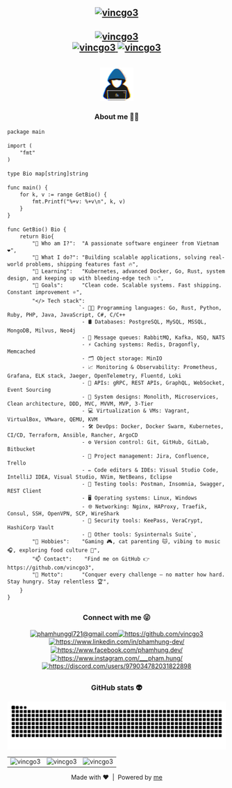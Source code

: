 <h2 align="center">
    <a href="https://github.com/vincgo3">
        <img src="https://readme-typing-svg.demolab.com?font=JetBrains+Mono&duration=1&pause=1&center=true&vCenter=true&repeat=false&width=435&lines=Hi+%F0%9F%91%8B%2C+I'm+Pham+Hung!" alt="vincgo3" />
    </a>
</h2>

<h2 align="center">
    <div align="center">
        <a href="https://github.com/vincgo3">
            <img src="https://readme-typing-svg.demolab.com?font=JetBrains+Mono&pause=1000&center=true&vCenter=true&width=435&lines=%24+git+commit+-m+%22%F0%9F%9A%80+Welcome!%22;%5Bmain%5D+%F0%9F%91%A8%E2%80%8D%F0%9F%92%BBSoftware+Engineer;%3E_+Dev+mode%3A+ON%F0%9F%94%A5" alt="vincgo3" />
        </a>
    </div>
    <div align="center">
        <a href="https://github.com/vincgo3">
            <img src="https://komarev.com/ghpvc/?username=vincgo3&label=Profile%20views&color=0e75b6&style=flat" alt="vincgo3" />
        </a>
        <a href="https://github.com/vincgo3">
            <img src="https://img.shields.io/github/followers/vincgo3" alt="vincgo3" />
        </a>
    </div>
</h2>

</br>

<div align="center">
    <img src = "./assets/anonymous_user.gif" width = 15% alt="vincgo3" />
    <h3 align="center">About me 🙋‍♂️</h3>
</div>

```golang
package main

import (
	"fmt"
)

type Bio map[string]string

func main() {
	for k, v := range GetBio() {
		fmt.Printf("%+v: %+v\n", k, v)
	}
}

func GetBio() Bio {
	return Bio{
		"🧑 Who am I?":  "A passionate software engineer from Vietnam ❤️",
		"🚀 What I do?": "Building scalable applications, solving real-world problems, shipping features fast 🔥",
		"🌱 Learning":   "Kubernetes, advanced Docker, Go, Rust, system design, and keeping up with bleeding-edge tech 💥",
		"🎯 Goals":      "Clean code. Scalable systems. Fast shipping. Constant improvement ⭐",
		"</> Tech stack": 
                       `- 🧑‍💻 Programming languages: Go, Rust, Python, Ruby, PHP, Java, JavaScript, C#, C/C++
                        - 🛢️ Databases: PostgreSQL, MySQL, MSSQL, MongoDB, Milvus, Neo4j
                        - 📩 Message queues: RabbitMQ, Kafka, NSQ, NATS
                        - ⚡ Caching systems: Redis, Dragonfly, Memcached
                        - 🗂️ Object storage: MinIO
                        - 📈 Monitoring & Observability: Prometheus, Grafana, ELK stack, Jaeger, OpenTelemetry, Fluentd, Loki
                        - 🔌 APIs: gRPC, REST APIs, GraphQL, WebSocket, Event Sourcing
                        - 🧠 System designs: Monolith, Microservices, Clean architecture, DDD, MVC, MVVM, MVP, 3-Tier
                        - 💻 Virtualization & VMs: Vagrant, VirtualBox, VMware, QEMU, KVM
                        - 🛠️ DevOps: Docker, Docker Swarm, Kubernetes, CI/CD, Terraform, Ansible, Rancher, ArgoCD
                        - ⚙️ Version control: Git, GitHub, GitLab, Bitbucket
                        - 📅 Project management: Jira, Confluence, Trello
                        - ✏️ Code editors & IDEs: Visual Studio Code, IntelliJ IDEA, Visual Studio, NVim, NetBeans, Eclipse
                        - 🧪 Testing tools: Postman, Insomnia, Swagger, REST Client
                        - 🖥️ Operating systems: Linux, Windows
                        - 🌐 Networking: Nginx, HAProxy, Traefik, Consul, SSH, OpenVPN, SCP, WireShark
                        - 🔐 Security tools: KeePass, VeraCrypt, HashiCorp Vault
                        - 🧰 Other tools: Sysinternals Suite`,
		"🤔 Hobbies":    "Gaming 🎮, cat parenting 🐱, vibing to music 🎧, exploring food culture 🍜",
		"📫 Contact":    "Find me on GitHub 👉 https://github.com/vincgo3",
		"🤘 Motto":      "Conquer every challenge — no matter how hard. Stay hungry. Stay relentless 🏆",
	}
}
```

<h2 align="center">
    <h3 align="center">Connect with me 😜</h3>
    <div align="center">
        <a href="mailto:phamhunggl721@gmail.com" target="blank">&#8203;
            <img align="center" src="https://cdn.jsdelivr.net/npm/simple-icons@13.21.0/icons/gmail.svg" height="20" width="30" alt="phamhunggl721@gmail.com" />
        </a>
        <a href="https://github.com/vincgo3" target="blank">&#8203;
            <img align="center" src="https://cdn.jsdelivr.net/npm/simple-icons@13.21.0/icons/github.svg" height="20" width="30" alt="https://github.com/vincgo3" />
        </a>
        <a href="https://www.linkedin.com/in/phamhung-dev/" target="blank">&#8203;
            <img align="center" src="https://cdn.jsdelivr.net/npm/simple-icons@13.21.0/icons/linkedin.svg" height="20" width="30" alt="https://www.linkedin.com/in/phamhung-dev/" />
        </a>
        <a href="https://www.facebook.com/phamhung.dev/" target="blank">&#8203;
            <img align="center" src="https://cdn.jsdelivr.net/npm/simple-icons@13.21.0/icons/facebook.svg" height="20" width="30" alt="https://www.facebook.com/phamhung.dev/" />
        </a>
        <a href="https://www.instagram.com/___pham.hung/" target="blank">&#8203;
            <img align="center" src="https://cdn.jsdelivr.net/npm/simple-icons@13.21.0/icons/instagram.svg" height="20" width="30" alt="https://www.instagram.com/___pham.hung/" />
        </a>
        <a href="https://discord.com/users/979034782031822898" target="blank">&#8203;
            <img align="center" src="https://cdn.jsdelivr.net/npm/simple-icons@13.21.0/icons/discord.svg" height="20" width="30" alt="https://discord.com/users/979034782031822898" />
        </a>
    </div>
</h2>

<h2 align="center">
    <h3 align="center">GitHub stats 👽</h3>
    <div align="center">
        <picture>
            <source media="(prefers-color-scheme: dark)" srcset="https://raw.githubusercontent.com/vincgo3/vincgo3/output/github-contribution-grid-snake-dark.svg" />
            <source media="(prefers-color-scheme: light)" srcset="[github-snake.svg](https://raw.githubusercontent.com/vincgo3/vincgo3/output/github-contribution-grid-snake.svg)" />
            <img src="https://raw.githubusercontent.com/vincgo3/vincgo3/output/github-contribution-grid-snake.svg" alt="vincgo3" />
        </picture>
        <table>
            <tr>
                <td>
                    <img src="https://github-profile-summary-cards.vercel.app/api/cards/profile-details?username=vincgo3&theme=radical" alt="vincgo3" />
                </td>
                <td>
                    <img src="https://github-readme-stats.vercel.app/api?username=vincgo3&show_icons=true&theme=radical" alt="vincgo3" />
                </td>
                <td>
                    <img src="https://github-readme-streak-stats.herokuapp.com/?user=vincgo3&theme=radical" alt="vincgo3" />
                </td>
            </tr>
        </table>
    </div>
</h2>

<p align="center">Made with ❤️ &nbsp;|&nbsp; Powered by <a href="https://github.com/vincgo3">me</a></p>